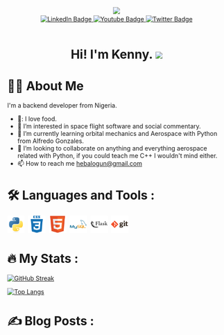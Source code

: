 <div id="header" align="center">
<img src="https://user-images.githubusercontent.com/100206676/170786540-2b9fc39c-e2cc-42bd-81a5-dd955a9d2aa4.png"![STK-20220527-WA0012]()
 width="175"/>
  <div id="badges">
  <a href="https://www.linkedin.com/in/balotofi">
    <img src="https://img.shields.io/badge/LinkedIn-blue?style=for-the-badge&logo=linkedin&logoColor=white" alt="LinkedIn Badge"/>
  </a>
  <a href="https://www.youtube.com/channel/UCXtv7IBtgJKBd1xiDkFh-cw">
    <img src="https://img.shields.io/badge/YouTube-red?style=for-the-badge&logo=youtube&logoColor=white" alt="Youtube Badge"/>
  </a>
  <a href="https://www.twitter.com/balotofi">
    <img src="https://img.shields.io/badge/Twitter-blue?style=for-the-badge&logo=twitter&logoColor=white" alt="Twitter Badge"/>
  </a>
  <br><img src="https://komarev.com/ghpvc/?username=balotofi&style=flat-square&color=blue" alt=""/>
  <h1>
  Hi! I'm Kenny.
  <img src="https://media.giphy.com/media/hvRJCLFzcasrR4ia7z/giphy.gif" width="30px"/>
</h1>
</div>
</div>

# :woman_technologist: About Me

I'm a backend developer from Nigeria.

- 🍚: I love food.
- 👀 I’m interested in space flight software and social commentary.
- 🌱 I’m currently learning orbital mechanics and Aerospace with Python from Alfredo Gonzales.
- 💞️ I’m looking to collaborate on anything and everything aerospace related with Python, if you could teach me C++ I wouldn't mind either.
- 📫 How to reach me hebalogun@gmail.com

# :hammer_and_wrench: Languages and Tools :

<div>
  <img src="https://github.com/devicons/devicon/blob/master/icons/python/python-original.svg" title="Python" alt="Python " width="40" height="40"/>&nbsp;
  <img src="https://github.com/devicons/devicon/blob/master/icons/css3/css3-plain-wordmark.svg"  title="CSS3" alt="CSS" width="40" height="40"/>&nbsp;
  <img src="https://github.com/devicons/devicon/blob/master/icons/html5/html5-original.svg" title="HTML5" alt="HTML" width="40" height="40"/>&nbsp;
  <img src="https://github.com/devicons/devicon/blob/master/icons/mysql/mysql-original-wordmark.svg" title="MySQL"  alt="MySQL" width="40" height="40"/>&nbsp;
  <img src="https://github.com/devicons/devicon/blob/master/icons/flask/flask-original-wordmark.svg" title="Flask" alt="Flask" width="40" height="40"/>&nbsp;
  <img src="https://github.com/devicons/devicon/blob/master/icons/git/git-original-wordmark.svg" title="Git" **alt="Git" width="40" height="40"/>
</div>

# :fire: My Stats :

[![GitHub Streak](http://github-readme-streak-stats.herokuapp.com?user=balotofi&theme=dark&background=000000)](https://git.io/streak-stats)

[![Top Langs](https://github-readme-stats.vercel.app/api/top-langs/?username=balotofi&layout=compact&theme=vision-friendly-dark)](https://github.com/anuraghazra/github-readme-stats)

# :writing_hand: Blog Posts :

<!-- BLOG-POST-LIST:START -->
<!-- BLOG-POST-LIST:END -->


<!---
balotofi/balotofi is a ✨ special ✨ repository because its `README.md` (this file) appears on your GitHub profile.
You can click the Preview link to take a look at your changes.
--->
